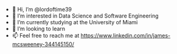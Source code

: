 - 👋 Hi, I’m @lordoftime39
- 👀 I’m interested in Data Science and Software Engineering 
- 🌱 I’m currently studying at the University of Miami
- 💞️ I’m looking to learn
- 📫 Feel free to reach me at https://www.linkedin.com/in/james-mcsweeney-344145150/


<!---
lordoftime39/lordoftime39 is a ✨ special ✨ repository because its `README.md` (this file) appears on your GitHub profile.
You can click the Preview link to take a look at your changes.
--->
